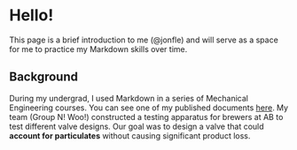 # Hello!
This page is a brief introduction to me (@jonfle) and will serve as a space for me to practice my Markdown skills over time.

## Background
During my undergrad, I used Markdown in a series of Mechanical Engineering courses. You can see one of my published documents [here](https://openscholarship.wustl.edu/mems411/121). My team (Group N! Woo!) constructed a testing apparatus for brewers at AB to test different valve designs. Our goal was to design a valve that could **account for particulates** without causing significant product loss. 
